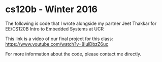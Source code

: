 # cs120b - Winter 2016
The following is code that I wrote alongside my partner Jeet Thakkar for EE/CS120B Intro to Embedded Systems at UCR

This link is a video of our final project for this class: https://www.youtube.com/watch?v=8IulDbzZ6uc

For more information about the code, please contact me directly.
